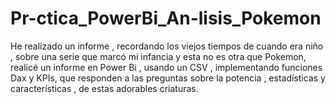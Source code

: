 # Pr-ctica_PowerBi_An-lisis_Pokemon
He realizado un informe , recordando los viejos tiempos de cuando era niño , sobre una serie que marcó mi infancia y esta no es otra que Pokemon, realicé un informe en Power Bi , usando un CSV , implementando funciones Dax y KPIs, que responden a las preguntas sobre la potencia , estadísticas y características , de estas adorables criaturas.
